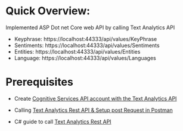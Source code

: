 # Quick Overview:
Implemented ASP Dot net Core web API by calling Text Analytics API
- Keyphrase: https://localhost:44333/api/values/KeyPhrase
- Sentiments: https://localhost:44333/api/values/Sentiments
- Entities: https://localhost:44333/api/values/Entities
- Language: https://localhost:44333/api/values/Languages  


# Prerequisites
- Create [ Cognitive Services API account with the Text Analytics API](https://docs.microsoft.com/en-us/azure/cognitive-services/cognitive-services-apis-create-account)
- Calling [Text Analytics Rest API & Setup post Request in Postman](https://docs.microsoft.com/en-us/azure/cognitive-services/text-analytics/how-tos/text-analytics-how-to-call-api)

- C# guide to call [Text Analytics Rest API](https://docs.microsoft.com/en-us/azure/cognitive-services/text-analytics/quickstarts/csharp)